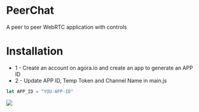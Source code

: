 # PeerChat
A peer to peer WebRTC application with controls

# Installation

* 1 - Create an account on agora.io and create an app to generate an APP ID
* 2 - Update APP ID, Temp Token and Channel Name in main.js
```javascript
let APP_ID = "YOU-APP-ID"
```


<img src="./images/preview.PNG">  
